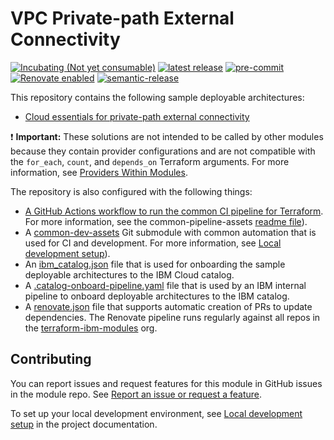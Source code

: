 # VPC Private-path External Connectivity

[![Incubating (Not yet consumable)](https://img.shields.io/badge/status-Incubating%20(Not%20yet%20consumable)-red)](https://terraform-ibm-modules.github.io/documentation/#/badge-status)
[![latest release](https://img.shields.io/github/v/release/terraform-ibm-modules/sample-deployable-architectures?logo=GitHub&sort=semver)](https://github.com/terraform-ibm-modules/sample-deployable-architectures/releases/latest)
[![pre-commit](https://img.shields.io/badge/pre--commit-enabled-brightgreen?logo=pre-commit&logoColor=white)](https://github.com/pre-commit/pre-commit)
[![Renovate enabled](https://img.shields.io/badge/renovate-enabled-brightgreen.svg)](https://renovatebot.com/)
[![semantic-release](https://img.shields.io/badge/%20%20%F0%9F%93%A6%F0%9F%9A%80-semantic--release-e10079.svg)](https://github.com/semantic-release/semantic-release)

This repository contains the following sample deployable architectures:
- [Cloud essentials for private-path external connectivity](./solutions/fully-configurable)

:exclamation: **Important:** These solutions are not intended to be called by other modules because they contain provider configurations and are not compatible with the `for_each`, `count`, and `depends_on` Terraform arguments. For more information, see [Providers Within Modules](https://developer.hashicorp.com/terraform/language/modules/develop/providers).

The repository is also configured with the following things:
- [A GitHub Actions workflow to run the common CI pipeline for Terraform](./.github/workflows). For more information, see the common-pipeline-assets [readme file](https://github.com/terraform-ibm-modules/common-pipeline-assets/blob/main/README.md)).
- A [common-dev-assets](./common-dev-assets) Git submodule with common automation that is used for CI and development. For more information, see [Local development setup](https://terraform-ibm-modules.github.io/documentation/#/local-dev-setup)).
- An [ibm_catalog.json](ibm_catalog.json) file that is used for onboarding the sample deployable architectures to the IBM Cloud catalog.
- A [.catalog-onboard-pipeline.yaml](.catalog-onboard-pipeline.yaml) file that is used by an IBM internal pipeline to onboard deployable architectures to the IBM catalog.
- A [renovate.json](renovate.json) file that supports automatic creation of PRs to update dependencies. The Renovate pipeline runs regularly against all repos in the [terraform-ibm-modules](https://github.com/terraform-ibm-modules) org.

<!-- Leave this section as is so that your module has a link to local development environment set up steps for contributors to follow -->
## Contributing

You can report issues and request features for this module in GitHub issues in the module repo. See [Report an issue or request a feature](https://github.com/terraform-ibm-modules/.github/blob/main/.github/SUPPORT.md).

To set up your local development environment, see [Local development setup](https://terraform-ibm-modules.github.io/documentation/#/local-dev-setup) in the project documentation.
